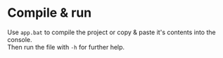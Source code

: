# Compile & run
Use `app.bat` to compile the project or copy & paste it's contents into the console. \
Then run the file with `-h` for further help.